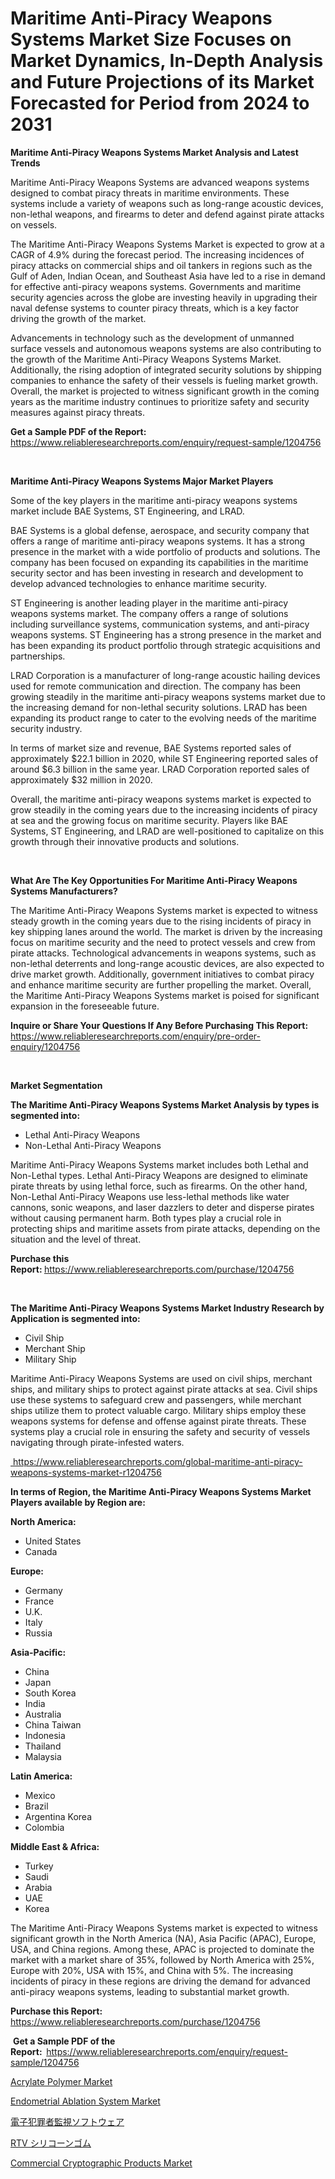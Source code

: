 <p><h1>Maritime Anti-Piracy Weapons Systems Market Size Focuses on Market Dynamics, In-Depth Analysis and Future Projections of its Market Forecasted for Period from 2024 to 2031</h1></p><p><strong>Maritime Anti-Piracy Weapons Systems Market Analysis and Latest Trends</strong></p>
<p><p>Maritime Anti-Piracy Weapons Systems are advanced weapons systems designed to combat piracy threats in maritime environments. These systems include a variety of weapons such as long-range acoustic devices, non-lethal weapons, and firearms to deter and defend against pirate attacks on vessels.</p><p>The Maritime Anti-Piracy Weapons Systems Market is expected to grow at a CAGR of 4.9% during the forecast period. The increasing incidences of piracy attacks on commercial ships and oil tankers in regions such as the Gulf of Aden, Indian Ocean, and Southeast Asia have led to a rise in demand for effective anti-piracy weapons systems. Governments and maritime security agencies across the globe are investing heavily in upgrading their naval defense systems to counter piracy threats, which is a key factor driving the growth of the market.</p><p>Advancements in technology such as the development of unmanned surface vessels and autonomous weapons systems are also contributing to the growth of the Maritime Anti-Piracy Weapons Systems Market. Additionally, the rising adoption of integrated security solutions by shipping companies to enhance the safety of their vessels is fueling market growth. Overall, the market is projected to witness significant growth in the coming years as the maritime industry continues to prioritize safety and security measures against piracy threats.</p></p>
<p><strong>Get a Sample PDF of the Report:&nbsp;</strong> <a href="https://www.reliableresearchreports.com/enquiry/request-sample/1204756">https://www.reliableresearchreports.com/enquiry/request-sample/1204756</a></p>
<p>&nbsp;</p>
<p><strong>Maritime Anti-Piracy Weapons Systems Major Market Players</strong></p>
<p><p>Some of the key players in the maritime anti-piracy weapons systems market include BAE Systems, ST Engineering, and LRAD.</p><p>BAE Systems is a global defense, aerospace, and security company that offers a range of maritime anti-piracy weapons systems. It has a strong presence in the market with a wide portfolio of products and solutions. The company has been focused on expanding its capabilities in the maritime security sector and has been investing in research and development to develop advanced technologies to enhance maritime security.</p><p>ST Engineering is another leading player in the maritime anti-piracy weapons systems market. The company offers a range of solutions including surveillance systems, communication systems, and anti-piracy weapons systems. ST Engineering has a strong presence in the market and has been expanding its product portfolio through strategic acquisitions and partnerships.</p><p>LRAD Corporation is a manufacturer of long-range acoustic hailing devices used for remote communication and direction. The company has been growing steadily in the maritime anti-piracy weapons systems market due to the increasing demand for non-lethal security solutions. LRAD has been expanding its product range to cater to the evolving needs of the maritime security industry.</p><p>In terms of market size and revenue, BAE Systems reported sales of approximately $22.1 billion in 2020, while ST Engineering reported sales of around $6.3 billion in the same year. LRAD Corporation reported sales of approximately $32 million in 2020.</p><p>Overall, the maritime anti-piracy weapons systems market is expected to grow steadily in the coming years due to the increasing incidents of piracy at sea and the growing focus on maritime security. Players like BAE Systems, ST Engineering, and LRAD are well-positioned to capitalize on this growth through their innovative products and solutions.</p></p>
<p>&nbsp;</p>
<p><strong>What Are The Key Opportunities For Maritime Anti-Piracy Weapons Systems Manufacturers?</strong></p>
<p><p>The Maritime Anti-Piracy Weapons Systems market is expected to witness steady growth in the coming years due to the rising incidents of piracy in key shipping lanes around the world. The market is driven by the increasing focus on maritime security and the need to protect vessels and crew from pirate attacks. Technological advancements in weapons systems, such as non-lethal deterrents and long-range acoustic devices, are also expected to drive market growth. Additionally, government initiatives to combat piracy and enhance maritime security are further propelling the market. Overall, the Maritime Anti-Piracy Weapons Systems market is poised for significant expansion in the foreseeable future.</p></p>
<p><strong>Inquire or Share Your Questions If Any Before Purchasing This Report:</strong> <a href="https://www.reliableresearchreports.com/enquiry/pre-order-enquiry/1204756">https://www.reliableresearchreports.com/enquiry/pre-order-enquiry/1204756</a></p>
<p>&nbsp;</p>
<p><strong>Market Segmentation</strong></p>
<p><strong>The Maritime Anti-Piracy Weapons Systems Market Analysis by types is segmented into:</strong></p>
<p><ul><li>Lethal Anti-Piracy Weapons</li><li>Non-Lethal Anti-Piracy Weapons</li></ul></p>
<p><p>Maritime Anti-Piracy Weapons Systems market includes both Lethal and Non-Lethal types. Lethal Anti-Piracy Weapons are designed to eliminate pirate threats by using lethal force, such as firearms. On the other hand, Non-Lethal Anti-Piracy Weapons use less-lethal methods like water cannons, sonic weapons, and laser dazzlers to deter and disperse pirates without causing permanent harm. Both types play a crucial role in protecting ships and maritime assets from pirate attacks, depending on the situation and the level of threat.</p></p>
<p><strong>Purchase this Report:&nbsp;</strong><a href="https://www.reliableresearchreports.com/purchase/1204756">https://www.reliableresearchreports.com/purchase/1204756</a></p>
<p>&nbsp;</p>
<p><strong>The Maritime Anti-Piracy Weapons Systems Market Industry Research by Application is segmented into:</strong></p>
<p><ul><li>Civil Ship</li><li>Merchant Ship</li><li>Military Ship</li></ul></p>
<p><p>Maritime Anti-Piracy Weapons Systems are used on civil ships, merchant ships, and military ships to protect against pirate attacks at sea. Civil ships use these systems to safeguard crew and passengers, while merchant ships utilize them to protect valuable cargo. Military ships employ these weapons systems for defense and offense against pirate threats. These systems play a crucial role in ensuring the safety and security of vessels navigating through pirate-infested waters.</p></p>
<p><a href="https://www.reliableresearchreports.com/global-maritime-anti-piracy-weapons-systems-market-r1204756">&nbsp;https://www.reliableresearchreports.com/global-maritime-anti-piracy-weapons-systems-market-r1204756</a></p>
<p><strong>In terms of Region, the Maritime Anti-Piracy Weapons Systems Market Players available by Region are:</strong></p>
<p>
    <p> <strong> North America: </strong>
        <ul>
            <li>United States</li>
            <li>Canada</li>
        </ul>
        </p> 
    <p> <strong> Europe: </strong>
        <ul>
            <li>Germany</li>
            <li>France</li>
            <li>U.K.</li>
            <li>Italy</li>
            <li>Russia</li>
        </ul>
        </p> 
    <p> <strong> Asia-Pacific: </strong>
        <ul>
            <li>China</li>
            <li>Japan</li>
            <li>South Korea</li>
            <li>India</li>
            <li>Australia</li>
            <li>China Taiwan</li>
            <li>Indonesia</li>
            <li>Thailand</li>
            <li>Malaysia</li>
        </ul>
        </p> 
    <p> <strong> Latin America: </strong>
        <ul>
            <li>Mexico</li>
            <li>Brazil</li>
            <li>Argentina Korea</li>
            <li>Colombia</li>
        </ul>
        </p> 
    <p> <strong> Middle East & Africa: </strong>
        <ul>
            <li>Turkey</li>
            <li>Saudi</li>
            <li>Arabia</li>
            <li>UAE</li>
            <li>Korea</li>
        </ul>
    </p>
    </p>
<p><p>The Maritime Anti-Piracy Weapons Systems market is expected to witness significant growth in the North America (NA), Asia Pacific (APAC), Europe, USA, and China regions. Among these, APAC is projected to dominate the market with a market share of 35%, followed by North America with 25%, Europe with 20%, USA with 15%, and China with 5%. The increasing incidents of piracy in these regions are driving the demand for advanced anti-piracy weapons systems, leading to substantial market growth.</p></p>
<p><strong>Purchase this Report: </strong><a href="https://www.reliableresearchreports.com/purchase/1204756">https://www.reliableresearchreports.com/purchase/1204756</a></p>
<p>&nbsp;<strong>Get a Sample PDF of the Report:&nbsp;&nbsp;</strong><a href="https://www.reliableresearchreports.com/enquiry/request-sample/1204756">https://www.reliableresearchreports.com/enquiry/request-sample/1204756</a></p>
<p><strong></strong></p>
<p><p><a href="https://issuu.com/reportprime-2/docs/acrylate-polymer-market-size-2030.pptx">Acrylate Polymer Market</a></p><p><a href="https://medium.com/@lawrencekelley6262/endometrial-ablation-system-market-the-key-to-successful-business-strategy-forecast-till-2031-50a03cf81b26">Endometrial Ablation System Market</a></p><p><a href="https://medium.com/@chrispcreem58/%E9%9B%BB%E5%AD%90%E7%8A%AF%E7%BD%AA%E8%80%85%E7%9B%A3%E8%A6%96%E3%82%BD%E3%83%95%E3%83%88%E3%82%A6%E3%82%A7%E3%82%A2%E5%B8%82%E5%A0%B4%E5%88%86%E6%9E%90-%E3%81%9D%E3%81%AEcagr-%E5%B8%82%E5%A0%B4%E3%82%BB%E3%82%B0%E3%83%A1%E3%83%B3%E3%83%86%E3%83%BC%E3%82%B7%E3%83%A7%E3%83%B3-%E3%81%8A%E3%82%88%E3%81%B3%E3%82%B0%E3%83%AD%E3%83%BC%E3%83%90%E3%83%AB%E7%94%A3%E6%A5%AD%E6%A6%82%E8%A6%81-2a877a807301">電子犯罪者監視ソフトウェア</a></p><p><a href="https://github.com/one-cool-chick/Market-Research-Report-List-1/blob/main/217021442258.md">RTV シリコーンゴム</a></p><p><a href="https://github.com/dimitrishawkinswaynenp91rgz/Market-Research-Report-List-2/blob/main/commercial-cryptographic-products-market.md">Commercial Cryptographic Products Market</a></p></p>